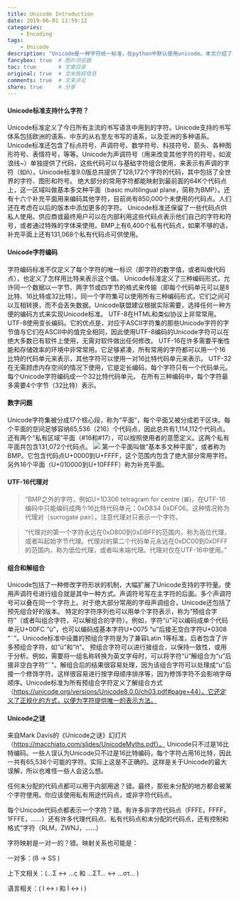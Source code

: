 ```yaml
---
title: Unicode Introduction
date: 2019-06-01 11:59:12
categories:
    - Encoding
tags:
    - Unicode
description: "Unicode是一种字符统一标准，在python中默认使用unicode。本文介绍了unicode的标准"
fancybox: true  # 图片浏览器
toc: true       # 文章目录
original: true  # 文末版权信息 
comments: true  # 文末评论
share: true     # 分享
---
```



#### Unicode标准支持什么字符？
Unicode标准定义了今日所有主流的书写语言中用到的字符。Unicode支持的书写体系包括欧洲的语系、中东的从右至左书写的语系，以及亚洲的多种语系。
Unicode标准还包含了标点符号、声调符号、数学符号、科技符号、箭头、各种图形符号、表情符号，等等。Unicode为声调符号（用来改变其他字符的符号，如波浪线~）单独提供了代码，这些代码可以与基础字符组合使用，来表示有声调的字符（如ñ）。Unicode标准9.0版总共提供了128,172个字符的代码，其中包括了全世界的字符、图形和符号。
绝大部分的常用字符都能映射到最前面的64K个代码点上，这一区域叫做基本多文种平面（basic multilingual plane，简称为BMP）。还有十六个补充平面用来编码其他字符，目前尚有850,000个未使用的代码点。人们还在考虑在以后的版本中添加更多的字符。
Unicode标准还保留了一些代码点供私人使用。供应商或最终用户可以在内部利用这些代码点表示他们自己的字符和符号，或者通过特殊的字体来使用。BMP上有6,400个私有代码点，如果不够的话，补充平面上还有131,068个私有代码点可供使用。

#### Unicode字符编码
字符编码标准不仅定义了每个字符的唯一标识（即字符的数字值，或者叫做代码点），也定义了怎样用比特来表示这个值。
Unicode标准定义了三种编码形式，允许同一个数据以一字节、两字节或四字节的格式来传输（即每个代码单元可以是8比特、16比特或32比特）。同一个字符集可以使用所有三种编码形式，它们之间可以互相转换，而不会丢失数据。Unicode联盟建议根据实际需要，选择任何一种方便的编码方式来实现Unicode标准。
UTF-8在HTML和类似协议上非常常用。UTF-8使用变长编码。它的优点是，对应于ASCII字符集的那些Unicode字符的字节值与它们在ASCII中的值完全相同，因此使用UTF-8编码的Unicode字符可以在绝大多数已有软件上使用，无需对软件做出任何修改。
UTF-16在许多需要平衡性能和存储效率的环境中非常常用。它足够紧凑，所有常用的字符都可以用一个16比特的代码单元来表示，其他字符可以使用一对16比特代码单元来表示。
UTF-32在无需顾虑内存空间的情况下使用，它是定长编码，每个字符只有一个代码单元。每个Unicode字符编码成一个32比特代码单元。
在所有三种编码中，每个字符最多需要4个字节（32比特）表示。

#### 数字问题
Unicode字符集被分成17个核心段，称为“平面”，每个平面又被分成若干区块。每个平面的空间足够容纳65,536（216）个代码点，因此总共有1,114,112个代码点。还有两个“私有区域”平面（#16和#17），可以按照使用者的意愿定义。这两个私有平面共包含131,072个代码点。
![](Unicode_1.png)
第一个平面叫做“基本多文种平面”，或者称为BMP。它包含代码点U+0000到U+FFFF，这个范围内包含了绝大部分常用字符。另外16个平面（U+010000到U+10FFFF）称为补充平面。

#### UTF-16代理对
>“BMP之外的字符，例如U+1D306 tetragram for centre (𝌆)，在UTF-16编码中只能编码成两个16比特代码单元：0xD834 0xDF06。这种情况称为代理对（surrogate pair）。注意代理对只表示一个字符。

>“代理对的第一个字符永远在0xD800到0xDBFF的范围内，称为高位代理，或者叫起始字节代理。代理对的第二个代码单元永远在0xDC00到0xDFFF的范围内，称为低位代理，或者叫末端代理。代理对仅在UTF-16中使用。”

#### 组合和解组合
Unicode包括了一种修改字符形状的机制，大幅扩展了Unicode支持的字符量。使用声调符号进行组合就是其中一种方式。声调符号写在主字符的后面。多个声调符号可以叠在同一个字符上。对于绝大部分常用的字母声调组合，Unicode还包括了预先组合好的版本。
特定的字符序列也可以用单个字符表示，称为“预组合字符”（或者叫组合字符，可以解组合的字符）。例如，字符“ü”可以编码成单个代码单元U+00FC “ü”，也可以编码成基本字符U+0075 “u”后接无空白字符U+0308 “¨”。Unicode标准中设置的预组合字符是为了兼容Latin 1等标准，后者包含了许多预组合字符，如“ü”和“ñ”。
预组合字符可以进行接组合，以保持一致性，或用于分析。例如，需要将一组名称转换为英文字母时，可以将字符“ü”解组合为“u”后接非空白字符“¨”。解组合后的结果很容易处理，因为该组合字符可以处理成“u”后接一个修饰字符。这样很容易进行按字母顺序排序等，因为修饰字符不会影响字母顺序。Unicode标准为所有预组合字符定义了解组合方式（https://unicode.org/versions/Unicode8.0.0/ch03.pdf#page=44）。它还定义了正规化的方式，以便为字符提供唯一的表示方法。
#### Unicode之谜
来自Mark Davis的《Unicode之谜》幻灯片（https://macchiato.com/slides/UnicodeMyths.pdf）。
Unicode只不过是16比特编码。一些人误认为Unicode只不过是16比特编码，每个字符占用16比特，因此一共有65,536个可能的字符。实际上这是不正确的。这样是关于Unicode的最大误解，所以也难怪一些人会这么想。

任何未分配的代码点都可以用于内部用途？错。最终，那些未分配的地方都会被某个字符使用。你应该使用私有用途代码点，或非字符代码点。

每个Unicode代码点都表示一个字符？错。有许多非字符代码点（FFFE，FFFF，1FFFE，……）还有许多代理代码点、私有代码点和未分配的代码点，还有控制和格式“字符（RLM，ZWNJ，……）

字符映射是一对一的？错。映射关系也可能是：

一对多：(ß → SS )

上下文相关：(…Σ ↔ …ς 和 …ΣΤ… ↔ …στ… )

语言相关：( I ↔ ı 和 İ ↔ i )
